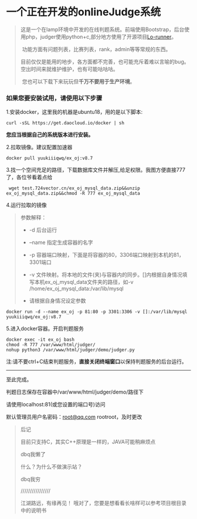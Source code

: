 # 一个正在开发的onlineJudge系统

>​	这是一个在lamp环境中开发的在线判题系统。前端使用Bootstrap，后台使用php，judger使用python+c,部分地方使用了开源项目[Lo-runner](https://github.com/dojiong/Lo-runner)。
>
>​	功能方面有问题列表，比赛列表，rank，admin等等常规的东西。
>
>​	目前仅仅是能用的地步，各方面都不完善，也可能充斥着难以言喻的bug。空出时间来就维护维护，也有可能咕咕咕。
>
>​	您也可以下载下来玩玩但**千万不要用于生产环境**。



### 如果您要安装试用，请使用以下步骤

1.安装docker，这里我的机器是ubuntu18，用的是以下脚本:

`curl -sSL https://get.daocloud.io/docker | sh`

**您应当根据自己的系统版本进行安装。**



2.拉取镜像。建议配置加速器

`docker pull yuukiiiqwq/ex_oj:v8.7`



3.找一个空间充足的路径，下载数据库文件并解压,给足权限。我图方便直接777了，各位爷看着点给

` wget test.724vector.cn/ex_oj_mysql_data.zip&&unzip ex_oj_mysql_data.zip&&chmod -R 777 ex_oj_mysql_data`



4.运行拉取的镜像

> 参数解释：
>
> * -d 后台运行 
>
> * –name 指定生成容器的名字
>
> * -p 容器端口映射，下面是将容器的80，3306端口映射到本机的81，3301端口
>
> * -v 文件映射。将本地的文件(夹)与容器内的同步。[]内根据自身情况填写本机ex_oj_mysql_data文件夹的路径，如-v /home/ex_oj_mysql_data:/var/lib/mysql
> * 请根据自身情况设定参数

`docker run -d --name ex_oj -p 81:80 -p 3301:3306 -v []:/var/lib/mysql yuukiiiqwq/ex_oj:v8.7`



5.进入docker容器。开启判题服务

```
docker exec -it ex_oj bash
chmod -R 777 /var/www/html/judger/
nohup python3 /var/www/html/judger/demo/judger.py				
```



注:请不要ctrl+C结束判题服务，**直接关闭终端窗口**以保持判题服务的后台运行。

***

至此完成。

判题日志保存在容器中/var/www/html/judger/demo/路径下



请使用localhost:81(或您设置的端口号)访问

默认管理员用户名密码：[root@qq.com](mailto:root@qq.com) rootroot，及时更改





>后记
>
>目前只支持C，其实C++原理是一样的，JAVA可能稍麻烦点
>
>dbq我懒了
>
>什么？为什么不做演示站？
>
>dbq我穷
>
>////////////////
>
>江湖路远，有缘再见！
>哦对了，您要是想看看长啥样可以参考项目根目录中的说明书
